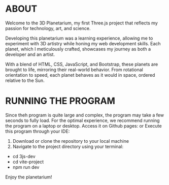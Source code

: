 # ABOUT
Welcome to the 3D Planetarium, my first Three.js project that reflects my passion for technology, art, and science.

Developing this planetarium was a learning experience, allowing me to experiment with 3D artistry while honing my web development skills. Each planet, which I meticulously crafted, showcases my journey as both a developer and an artist.

With a blend of HTML, CSS, JavaScript, and Bootstrap, these planets are brought to life, mirroring their real-world behavior. From rotational orientation to speed, each planet behaves as it would in space, ordered relative to the Sun.

# RUNNING THE PROGRAM
Since theh program is quite large and complex, the program may take a few seconds to fully load. For the optimal experience, we recommend running the program on a laptop or desktop.
Access it on Github pages: 
or
Execute this program through your IDE:
1. Download or clone the repository to your local machine
2. Navigate to the project directory using your terminal:
- cd 3js-dev
- cd vite-project
- npm run dev

Enjoy the planetarium!
